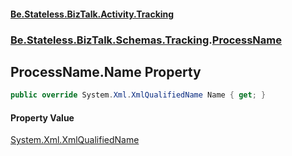 #### [Be.Stateless.BizTalk.Activity.Tracking](README.md 'README')
### [Be.Stateless.BizTalk.Schemas.Tracking](Be.Stateless.BizTalk.Schemas.Tracking.md 'Be.Stateless.BizTalk.Schemas.Tracking').[ProcessName](ProcessName.md 'Be.Stateless.BizTalk.Schemas.Tracking.ProcessName')

## ProcessName.Name Property

```csharp
public override System.Xml.XmlQualifiedName Name { get; }
```

#### Property Value
[System.Xml.XmlQualifiedName](https://docs.microsoft.com/en-us/dotnet/api/System.Xml.XmlQualifiedName 'System.Xml.XmlQualifiedName')